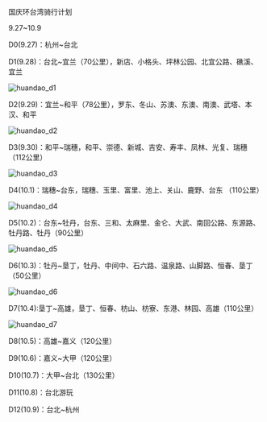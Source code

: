 国庆环台湾骑行计划

9.27~10.9

D0(9.27)：杭州~台北

D1(9.28)：台北~宜兰（70公里），新店、小格头、坪林公园、北宜公路、礁溪、宜兰

![huandao_d1](myimg/huandao_d1.png)

D2(9.29)：宜兰~和平（78公里），罗东、冬山、苏澳、东澳、南澳、武塔、本汉、和平

![huandao_d2](myimg/huandao_d2.png)

D3(9.30)：和平~瑞穗，和平、崇德、新城、吉安、寿丰、凤林、光复、瑞穗（112公里）

![huandao_d3](myimg/huandao_d3.png)

D4(10.1)：瑞穗~台东，瑞穗、玉里、富里、池上、关山、鹿野、台东 （110公里）

![huandao_d4](myimg/huandao_d4.png)

D5(10.2)：台东~牡丹，台东、三和、太麻里、金仑、大武、南回公路、东源路、牡丹路、牡丹（90公里）

![huandao_d5](myimg/huandao_d5.png)

D6(10.3)：牡丹~垦丁，牡丹、中间中、石六路、温泉路、山脚路、恒春、垦丁（50公里）

![huandao_d6](myimg/huandao_d6.png)

D7(10.4):垦丁~高雄，垦丁、恒春、枋山、枋寮、东港、林园、高雄（110公里）

![huandao_d7](myimg/huandao_d7.png)

D8(10.5)：高雄~嘉义（120公里）

D9(10.6)：嘉义~大甲（120公里）

D10(10.7)：大甲~台北（130公里）

D11(10.8)：台北游玩

D12(10.9)：台北~杭州
